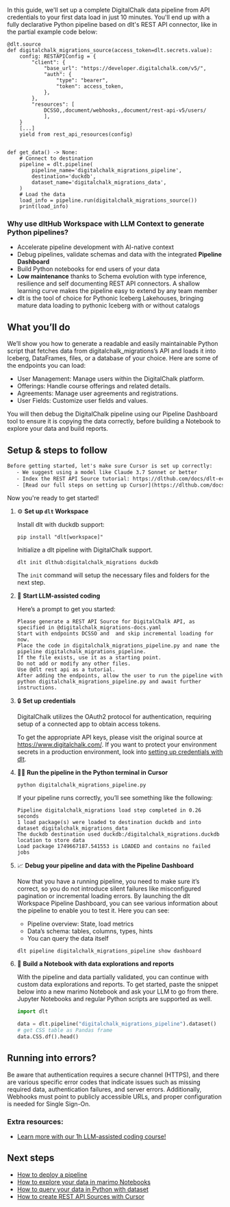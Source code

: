 In this guide, we'll set up a complete DigitalChalk data pipeline from API credentials to your first data load in just 10 minutes. You'll end up with a fully declarative Python pipeline based on dlt's REST API connector, like in the partial example code below:

```python-outcome
@dlt.source
def digitalchalk_migrations_source(access_token=dlt.secrets.value):
    config: RESTAPIConfig = {
        "client": {
            "base_url": "https://developer.digitalchalk.com/v5/",
            "auth": {
                "type": "bearer",
                "token": access_token,
            },
        },
        "resources": [
            DCSSO,,document/webhooks,,document/rest-api-v5/users/
            ],
    }
    [...]
    yield from rest_api_resources(config)


def get_data() -> None:
    # Connect to destination
    pipeline = dlt.pipeline(
        pipeline_name='digitalchalk_migrations_pipeline',
        destination='duckdb',
        dataset_name='digitalchalk_migrations_data', 
    )
    # Load the data
    load_info = pipeline.run(digitalchalk_migrations_source())
    print(load_info) 
```

### Why use dltHub Workspace with LLM Context to generate Python pipelines?

- Accelerate pipeline development with AI-native context
- Debug pipelines, validate schemas and data with the integrated **Pipeline Dashboard**
- Build Python notebooks for end users of your data
- **Low maintenance** thanks to Schema evolution with type inference, resilience and self documenting REST API connectors. A shallow learning curve makes the pipeline easy to extend by any team member
- dlt is the tool of choice for Pythonic Iceberg Lakehouses, bringing mature data loading to pythonic Iceberg with or without catalogs

## What you’ll do

We’ll show you how to generate a readable and easily maintainable Python script that fetches data from digitalchalk_migrations’s API and loads it into Iceberg, DataFrames, files, or a database of your choice. Here are some of the endpoints you can load:

- User Management: Manage users within the DigitalChalk platform.
- Offerings: Handle course offerings and related details.
- Agreements: Manage user agreements and registrations.
- User Fields: Customize user fields and values.

You will then debug the DigitalChalk pipeline using our Pipeline Dashboard tool to ensure it is copying the data correctly, before building a Notebook to explore your data and build reports.

## Setup & steps to follow

```default
Before getting started, let's make sure Cursor is set up correctly:
   - We suggest using a model like Claude 3.7 Sonnet or better
   - Index the REST API Source tutorial: https://dlthub.com/docs/dlt-ecosystem/verified-sources/rest_api/ and add it to context as **@dlt rest api**
   - [Read our full steps on setting up Cursor](https://dlthub.com/docs/dlt-ecosystem/llm-tooling/cursor-restapi#23-configuring-cursor-with-documentation)
```

Now you're ready to get started!

1. ⚙️ **Set up `dlt` Workspace**
    
    Install dlt with duckdb support:
    ```shell
    pip install "dlt[workspace]"
    ```

    Initialize a dlt pipeline with DigitalChalk support.
    ```shell
    dlt init dlthub:digitalchalk_migrations duckdb
    ```

    The `init` command will setup the necessary files and folders for the next step.
    
2. 🤠 **Start LLM-assisted coding**
    
    Here’s a prompt to get you started:
    
    ```prompt
    Please generate a REST API Source for DigitalChalk API, as specified in @digitalchalk_migrations-docs.yaml 
    Start with endpoints DCSSO and  and skip incremental loading for now. 
    Place the code in digitalchalk_migrations_pipeline.py and name the pipeline digitalchalk_migrations_pipeline. 
    If the file exists, use it as a starting point. 
    Do not add or modify any other files. 
    Use @dlt rest api as a tutorial. 
    After adding the endpoints, allow the user to run the pipeline with python digitalchalk_migrations_pipeline.py and await further instructions.
    ```

    
3. 🔒 **Set up credentials** 
    
    DigitalChalk utilizes the OAuth2 protocol for authentication, requiring setup of a connected app to obtain access tokens.
    
    To get the appropriate API keys, please visit the original source at https://www.digitalchalk.com/.
    If you want to protect your environment secrets in a production environment, look into [setting up credentials with dlt](https://dlthub.com/docs/walkthroughs/add_credentials).
    
4. 🏃‍♀️ **Run the pipeline in the Python terminal in Cursor**
    
    ```shell
    python digitalchalk_migrations_pipeline.py
    ```
    
    If your pipeline runs correctly, you’ll see something like the following:
    
    ```shell
    Pipeline digitalchalk_migrations load step completed in 0.26 seconds
    1 load package(s) were loaded to destination duckdb and into dataset digitalchalk_migrations_data
    The duckdb destination used duckdb:/digitalchalk_migrations.duckdb location to store data
    Load package 1749667187.541553 is LOADED and contains no failed jobs
    ```
    
5. 📈 **Debug your pipeline and data with the Pipeline Dashboard**

    Now that you have a running pipeline, you need to make sure it’s correct, so you do not introduce silent failures like misconfigured pagination or incremental loading errors. By launching the dlt Workspace Pipeline Dashboard, you can see various information about the pipeline to enable you to test it. Here you can see:
    - Pipeline overview: State, load metrics
    - Data’s schema: tables, columns, types, hints
    - You can query the data itself
    
    ```shell
    dlt pipeline digitalchalk_migrations_pipeline show dashboard
    ```
    
6. 🐍 **Build a Notebook with data explorations and reports**

    With the pipeline and data partially validated, you can continue with custom data explorations and reports. To get started, paste the snippet below into a new marimo Notebook and ask your LLM to go from there. Jupyter Notebooks and regular Python scripts are supported as well.

    
    ```python
    import dlt

   data = dlt.pipeline("digitalchalk_migrations_pipeline").dataset()
   # get CSS table as Pandas frame
   data.CSS.df().head()
    ```

## Running into errors?

Be aware that authentication requires a secure channel (HTTPS), and there are various specific error codes that indicate issues such as missing required data, authentication failures, and server errors. Additionally, Webhooks must point to publicly accessible URLs, and proper configuration is needed for Single Sign-On.

### Extra resources:

- [Learn more with our 1h LLM-assisted coding course!](https://www.youtube.com/watch?v=GGid70rnJuM)

## Next steps

- [How to deploy a pipeline](https://dlthub.com/docs/walkthroughs/deploy-a-pipeline)
- [How to explore your data in marimo Notebooks](https://dlthub.com/docs/general-usage/dataset-access/marimo)
- [How to query your data in Python with dataset](https://dlthub.com/docs/general-usage/dataset-access/dataset)
- [How to create REST API Sources with Cursor](https://dlthub.com/docs/dlt-ecosystem/llm-tooling/cursor-restapi)
